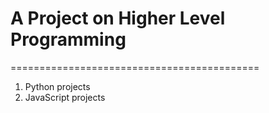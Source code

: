 # A Project on Higher Level Programming #
===========================================
1. Python projects
2. JavaScript projects
